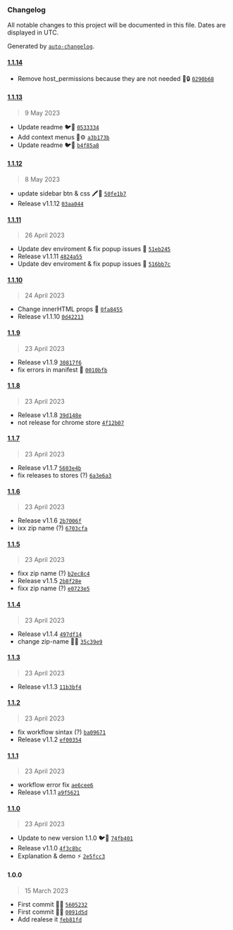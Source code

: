 ### Changelog

All notable changes to this project will be documented in this file. Dates are displayed in UTC.

Generated by [`auto-changelog`](https://github.com/CookPete/auto-changelog).

#### [1.1.14](https://github.com/pigeonposse/stylegpt/compare/1.1.13...1.1.14)

- Remove host_permissions because they are not needed 🚀🔒 [`0290b68`](https://github.com/pigeonposse/stylegpt/commit/0290b687992c683a0ccb823cb557e449a0d9d0c3)

#### [1.1.13](https://github.com/pigeonposse/stylegpt/compare/1.1.12...1.1.13)

> 9 May 2023

- Update readme 🐦📃 [`0533334`](https://github.com/pigeonposse/stylegpt/commit/05333342a41692550aeee1a86546f6e4262b5755)
- Add context menus 🧩⚙️ [`a3b173b`](https://github.com/pigeonposse/stylegpt/commit/a3b173b45c61a7ad8e0b50fb4d919d3982c22c24)
- Update readme 🐦📃 [`b4f85a8`](https://github.com/pigeonposse/stylegpt/commit/b4f85a8ef04119481ee38a36591a6d771b4f6269)

#### [1.1.12](https://github.com/pigeonposse/stylegpt/compare/1.1.11...1.1.12)

> 8 May 2023

- update sidebar btn & css 🖍🌈 [`50fe1b7`](https://github.com/pigeonposse/stylegpt/commit/50fe1b75e5482855e95b5689a305f57ee00dc214)
- Release v1.1.12 [`03aa044`](https://github.com/pigeonposse/stylegpt/commit/03aa0448e43f542688df2df0f130112e5fb30480)

#### [1.1.11](https://github.com/pigeonposse/stylegpt/compare/1.1.10...1.1.11)

> 26 April 2023

- Update dev enviroment & fix popup issues 🌈 [`51eb245`](https://github.com/pigeonposse/stylegpt/commit/51eb2455452970e9d39be0699af249bcf66c0b8d)
- Release v1.1.11 [`4824a55`](https://github.com/pigeonposse/stylegpt/commit/4824a554fa8612f5fa77ac34fa64e5b2457d09c2)
- Update dev enviroment & fix popup issues 🌈 [`516bb7c`](https://github.com/pigeonposse/stylegpt/commit/516bb7c26db25d02d5a7a8a3da2c91cd0ade3375)

#### [1.1.10](https://github.com/pigeonposse/stylegpt/compare/1.1.9...1.1.10)

> 24 April 2023

- Change innerHTML props 🚀 [`0fa8455`](https://github.com/pigeonposse/stylegpt/commit/0fa84550d18f1ff391c6a99586846cbf841b6c10)
- Release v1.1.10 [`0d42213`](https://github.com/pigeonposse/stylegpt/commit/0d42213417fe3e77bd4c439a758eed1ea4dcad7c)

#### [1.1.9](https://github.com/pigeonposse/stylegpt/compare/1.1.8...1.1.9)

> 23 April 2023

- Release v1.1.9 [`30817f6`](https://github.com/pigeonposse/stylegpt/commit/30817f615fb1cd50be7b9c4e882e3e243022855d)
- fix errors in manifest 🚀 [`0010bfb`](https://github.com/pigeonposse/stylegpt/commit/0010bfbbc58ce9ecf1197d6b3fc5533a67cd82f9)

#### [1.1.8](https://github.com/pigeonposse/stylegpt/compare/1.1.7...1.1.8)

> 23 April 2023

- Release v1.1.8 [`39d148e`](https://github.com/pigeonposse/stylegpt/commit/39d148efe0bb6de065b2f2683a33caed50262d21)
- not release for chrome store [`4f12b07`](https://github.com/pigeonposse/stylegpt/commit/4f12b07ff863346825859aa7b25ae55703cf2c3c)

#### [1.1.7](https://github.com/pigeonposse/stylegpt/compare/1.1.6...1.1.7)

> 23 April 2023

- Release v1.1.7 [`5603e4b`](https://github.com/pigeonposse/stylegpt/commit/5603e4b85fe38b201254062968f2a87f48bb019a)
- fix releases to stores (?) [`6a3e6a3`](https://github.com/pigeonposse/stylegpt/commit/6a3e6a325f858d15efd349ba0ca4d0a150c250f5)

#### [1.1.6](https://github.com/pigeonposse/stylegpt/compare/1.1.5...1.1.6)

> 23 April 2023

- Release v1.1.6 [`2b7006f`](https://github.com/pigeonposse/stylegpt/commit/2b7006f4704039fb38f221c6709142fbd340ae41)
- ixx zip name (?) [`6703cfa`](https://github.com/pigeonposse/stylegpt/commit/6703cfa18dc856141da0b005da22f02ce67040a9)

#### [1.1.5](https://github.com/pigeonposse/stylegpt/compare/1.1.4...1.1.5)

> 23 April 2023

- fixx zip name (?) [`b2ec8c4`](https://github.com/pigeonposse/stylegpt/commit/b2ec8c4b594abc4ee7781e27465b0c34e5169233)
- Release v1.1.5 [`2b8f28e`](https://github.com/pigeonposse/stylegpt/commit/2b8f28ebd832cbeab1aeb3effd01fb344dc999e7)
- fixx zip name (?) [`e0723e5`](https://github.com/pigeonposse/stylegpt/commit/e0723e5ea0d00f66b33f904aa858550fc5ad1d9b)

#### [1.1.4](https://github.com/pigeonposse/stylegpt/compare/1.1.3...1.1.4)

> 23 April 2023

- Release v1.1.4 [`497df14`](https://github.com/pigeonposse/stylegpt/commit/497df142992bd726072a70b0ee9f8a2d8a1949c8)
- change zip-name 📝🚀 [`35c39e9`](https://github.com/pigeonposse/stylegpt/commit/35c39e98af84460e923b4c2f8b0e5346088b5c8d)

#### [1.1.3](https://github.com/pigeonposse/stylegpt/compare/1.1.2...1.1.3)

> 23 April 2023

- Release v1.1.3 [`11b3bf4`](https://github.com/pigeonposse/stylegpt/commit/11b3bf437f86d9abc8fdc2672478f867de9ac52b)

#### [1.1.2](https://github.com/pigeonposse/stylegpt/compare/1.1.1...1.1.2)

> 23 April 2023

- fix workflow sintax (?) [`ba09671`](https://github.com/pigeonposse/stylegpt/commit/ba09671b78de2a98d4f29be8e100ddffa1d09c0e)
- Release v1.1.2 [`ef00354`](https://github.com/pigeonposse/stylegpt/commit/ef00354ac7e25b62260c63c3f064ff6c2f9153dc)

#### [1.1.1](https://github.com/pigeonposse/stylegpt/compare/1.1.0...1.1.1)

> 23 April 2023

- workflow error fix [`ae6cee6`](https://github.com/pigeonposse/stylegpt/commit/ae6cee60fbaf18bc9419c14f2d1e959551be9749)
- Release v1.1.1 [`a9f5621`](https://github.com/pigeonposse/stylegpt/commit/a9f5621e4703aa43f889a90fd8204bd7c9c4510b)

#### [1.1.0](https://github.com/pigeonposse/stylegpt/compare/1.0.0...1.1.0)

> 23 April 2023

- Update to new version 1.1.0 🐦🤖 [`74fb401`](https://github.com/pigeonposse/stylegpt/commit/74fb401f660f77009f7868a16660e76e08fceab4)
- Release v1.1.0 [`4f3c8bc`](https://github.com/pigeonposse/stylegpt/commit/4f3c8bc4b79ff47084666f23d1ccc3913919bdfb)
- Explanation & demo ⚡️ [`2e5fcc3`](https://github.com/pigeonposse/stylegpt/commit/2e5fcc372c8360986d70683faf3d9a7eced30b12)

#### 1.0.0

> 15 March 2023

- First commit 🌈🧩 [`5605232`](https://github.com/pigeonposse/stylegpt/commit/560523226d314cc50eb3c4a3efeb326dd08954fd)
- First commit 🤖🧩 [`0091d5d`](https://github.com/pigeonposse/stylegpt/commit/0091d5dcbeb6e03397671800c557069d2a0da3ab)
- Add realese it [`feb81fd`](https://github.com/pigeonposse/stylegpt/commit/feb81fd11ec47290f730bb137186d92944b58826)
